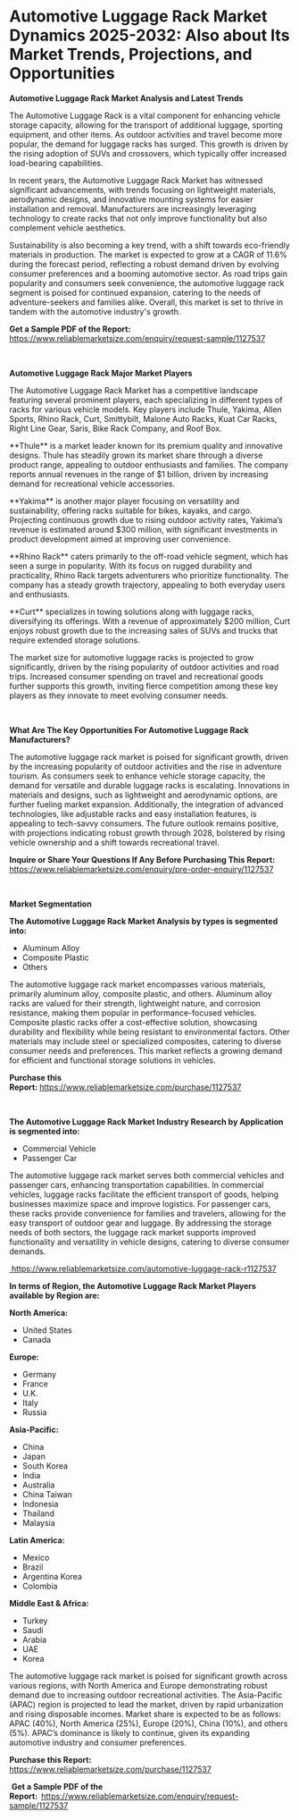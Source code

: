 <p><h1>Automotive Luggage Rack Market Dynamics 2025-2032: Also about Its Market Trends, Projections, and Opportunities</h1></p><p><strong>Automotive Luggage Rack Market Analysis and Latest Trends</strong></p>
<p><p>The Automotive Luggage Rack is a vital component for enhancing vehicle storage capacity, allowing for the transport of additional luggage, sporting equipment, and other items. As outdoor activities and travel become more popular, the demand for luggage racks has surged. This growth is driven by the rising adoption of SUVs and crossovers, which typically offer increased load-bearing capabilities.</p><p>In recent years, the Automotive Luggage Rack Market has witnessed significant advancements, with trends focusing on lightweight materials, aerodynamic designs, and innovative mounting systems for easier installation and removal. Manufacturers are increasingly leveraging technology to create racks that not only improve functionality but also complement vehicle aesthetics.</p><p>Sustainability is also becoming a key trend, with a shift towards eco-friendly materials in production. The market is expected to grow at a CAGR of 11.6% during the forecast period, reflecting a robust demand driven by evolving consumer preferences and a booming automotive sector. As road trips gain popularity and consumers seek convenience, the automotive luggage rack segment is poised for continued expansion, catering to the needs of adventure-seekers and families alike. Overall, this market is set to thrive in tandem with the automotive industry's growth.</p></p>
<p><strong>Get a Sample PDF of the Report:&nbsp;</strong> <a href="https://www.reliablemarketsize.com/enquiry/request-sample/1127537?utm_campaign=3566&utm_medium=2&utm_source=Github&utm_content=ia&utm_term=17042025&utm_id=automotive-luggage-rack">https://www.reliablemarketsize.com/enquiry/request-sample/1127537</a></p>
<p>&nbsp;</p>
<p><strong>Automotive Luggage Rack Major Market Players</strong></p>
<p><p>The Automotive Luggage Rack Market has a competitive landscape featuring several prominent players, each specializing in different types of racks for various vehicle models. Key players include Thule, Yakima, Allen Sports, Rhino Rack, Curt, Smittybilt, Malone Auto Racks, Kuat Car Racks, Right Line Gear, Saris, Bike Rack Company, and Roof Box.</p><p>**Thule** is a market leader known for its premium quality and innovative designs. Thule has steadily grown its market share through a diverse product range, appealing to outdoor enthusiasts and families. The company reports annual revenues in the range of $1 billion, driven by increasing demand for recreational vehicle accessories.</p><p>**Yakima** is another major player focusing on versatility and sustainability, offering racks suitable for bikes, kayaks, and cargo. Projecting continuous growth due to rising outdoor activity rates, Yakima’s revenue is estimated around $300 million, with significant investments in product development aimed at improving user convenience.</p><p>**Rhino Rack** caters primarily to the off-road vehicle segment, which has seen a surge in popularity. With its focus on rugged durability and practicality, Rhino Rack targets adventurers who prioritize functionality. The company has a steady growth trajectory, appealing to both everyday users and enthusiasts.</p><p>**Curt** specializes in towing solutions along with luggage racks, diversifying its offerings. With a revenue of approximately $200 million, Curt enjoys robust growth due to the increasing sales of SUVs and trucks that require extended storage solutions.</p><p>The market size for automotive luggage racks is projected to grow significantly, driven by the rising popularity of outdoor activities and road trips. Increased consumer spending on travel and recreational goods further supports this growth, inviting fierce competition among these key players as they innovate to meet evolving consumer needs.</p></p>
<p>&nbsp;</p>
<p><strong>What Are The Key Opportunities For Automotive Luggage Rack Manufacturers?</strong></p>
<p><p>The automotive luggage rack market is poised for significant growth, driven by the increasing popularity of outdoor activities and the rise in adventure tourism. As consumers seek to enhance vehicle storage capacity, the demand for versatile and durable luggage racks is escalating. Innovations in materials and designs, such as lightweight and aerodynamic options, are further fueling market expansion. Additionally, the integration of advanced technologies, like adjustable racks and easy installation features, is appealing to tech-savvy consumers. The future outlook remains positive, with projections indicating robust growth through 2028, bolstered by rising vehicle ownership and a shift towards recreational travel.</p></p>
<p><strong>Inquire or Share Your Questions If Any Before Purchasing This Report:</strong> <a href="https://www.reliablemarketsize.com/enquiry/pre-order-enquiry/1127537?utm_campaign=3566&utm_medium=2&utm_source=Github&utm_content=ia&utm_term=17042025&utm_id=automotive-luggage-rack">https://www.reliablemarketsize.com/enquiry/pre-order-enquiry/1127537</a></p>
<p>&nbsp;</p>
<p><strong>Market Segmentation</strong></p>
<p><strong>The Automotive Luggage Rack Market Analysis by types is segmented into:</strong></p>
<p><ul><li>Aluminum Alloy</li><li>Composite Plastic</li><li>Others</li></ul></p>
<p><p>The automotive luggage rack market encompasses various materials, primarily aluminum alloy, composite plastic, and others. Aluminum alloy racks are valued for their strength, lightweight nature, and corrosion resistance, making them popular in performance-focused vehicles. Composite plastic racks offer a cost-effective solution, showcasing durability and flexibility while being resistant to environmental factors. Other materials may include steel or specialized composites, catering to diverse consumer needs and preferences. This market reflects a growing demand for efficient and functional storage solutions in vehicles.</p></p>
<p><strong>Purchase this Report:&nbsp;</strong><a href="https://www.reliablemarketsize.com/purchase/1127537?utm_campaign=3566&utm_medium=2&utm_source=Github&utm_content=ia&utm_term=17042025&utm_id=automotive-luggage-rack">https://www.reliablemarketsize.com/purchase/1127537</a></p>
<p>&nbsp;</p>
<p><strong>The Automotive Luggage Rack Market Industry Research by Application is segmented into:</strong></p>
<p><ul><li>Commercial Vehicle</li><li>Passenger Car</li></ul></p>
<p><p>The automotive luggage rack market serves both commercial vehicles and passenger cars, enhancing transportation capabilities. In commercial vehicles, luggage racks facilitate the efficient transport of goods, helping businesses maximize space and improve logistics. For passenger cars, these racks provide convenience for families and travelers, allowing for the easy transport of outdoor gear and luggage. By addressing the storage needs of both sectors, the luggage rack market supports improved functionality and versatility in vehicle designs, catering to diverse consumer demands.</p></p>
<p><a href="https://www.reliablemarketsize.com/automotive-luggage-rack-r1127537?utm_campaign=3566&utm_medium=2&utm_source=Github&utm_content=ia&utm_term=17042025&utm_id=automotive-luggage-rack">&nbsp;https://www.reliablemarketsize.com/automotive-luggage-rack-r1127537</a></p>
<p><strong>In terms of Region, the Automotive Luggage Rack Market Players available by Region are:</strong></p>
<p>
    <p> <strong> North America: </strong>
        <ul>
            <li>United States</li>
            <li>Canada</li>
        </ul>
        </p> 
    <p> <strong> Europe: </strong>
        <ul>
            <li>Germany</li>
            <li>France</li>
            <li>U.K.</li>
            <li>Italy</li>
            <li>Russia</li>
        </ul>
        </p> 
    <p> <strong> Asia-Pacific: </strong>
        <ul>
            <li>China</li>
            <li>Japan</li>
            <li>South Korea</li>
            <li>India</li>
            <li>Australia</li>
            <li>China Taiwan</li>
            <li>Indonesia</li>
            <li>Thailand</li>
            <li>Malaysia</li>
        </ul>
        </p> 
    <p> <strong> Latin America: </strong>
        <ul>
            <li>Mexico</li>
            <li>Brazil</li>
            <li>Argentina Korea</li>
            <li>Colombia</li>
        </ul>
        </p> 
    <p> <strong> Middle East & Africa: </strong>
        <ul>
            <li>Turkey</li>
            <li>Saudi</li>
            <li>Arabia</li>
            <li>UAE</li>
            <li>Korea</li>
        </ul>
    </p>
    </p>
<p><p>The automotive luggage rack market is poised for significant growth across various regions, with North America and Europe demonstrating robust demand due to increasing outdoor recreational activities. The Asia-Pacific (APAC) region is projected to lead the market, driven by rapid urbanization and rising disposable incomes. Market share is expected to be as follows: APAC (40%), North America (25%), Europe (20%), China (10%), and others (5%). APAC’s dominance is likely to continue, given its expanding automotive industry and consumer preferences.</p></p>
<p><strong>Purchase this Report: </strong><a href="https://www.reliablemarketsize.com/purchase/1127537?utm_campaign=3566&utm_medium=2&utm_source=Github&utm_content=ia&utm_term=17042025&utm_id=automotive-luggage-rack">https://www.reliablemarketsize.com/purchase/1127537</a></p>
<p>&nbsp;<strong>Get a Sample PDF of the Report:&nbsp;&nbsp;</strong><a href="https://www.reliablemarketsize.com/enquiry/request-sample/1127537?utm_campaign=3566&utm_medium=2&utm_source=Github&utm_content=ia&utm_term=17042025&utm_id=automotive-luggage-rack">https://www.reliablemarketsize.com/enquiry/request-sample/1127537</a></p>
<p><strong></strong></p>
<p><p></p><p></p><p></p></p>